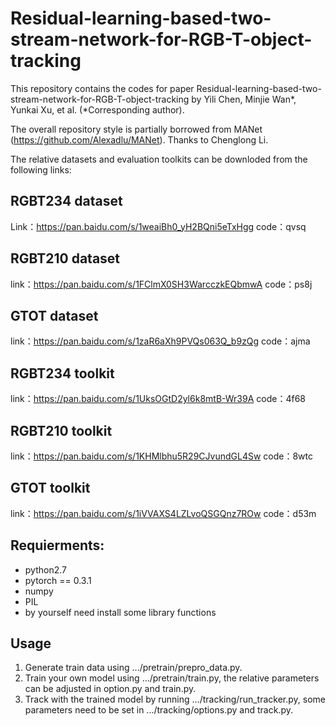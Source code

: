 # Residual-learning-based-two-stream-network-for-RGB-T-object-tracking
This repository contains the codes for paper Residual-learning-based-two-stream-network-for-RGB-T-object-tracking by Yili Chen, Minjie Wan*, Yunkai Xu, et al. (*Corresponding author).

The overall repository style is partially borrowed from MANet (https://github.com/Alexadlu/MANet). Thanks to Chenglong Li.

The relative datasets and evaluation toolkits can be downloded from the following links:
## RGBT234 dataset
Link：https://pan.baidu.com/s/1weaiBh0_yH2BQni5eTxHgg 
code：qvsq
## RGBT210 dataset
link：https://pan.baidu.com/s/1FClmX0SH3WarcczkEQbmwA 
code：ps8j 
## GTOT dataset
link：https://pan.baidu.com/s/1zaR6aXh9PVQs063Q_b9zQg 
code：ajma
## RGBT234 toolkit
link：https://pan.baidu.com/s/1UksOGtD2yl6k8mtB-Wr39A 
code：4f68
## RGBT210 toolkit
link：https://pan.baidu.com/s/1KHMlbhu5R29CJvundGL4Sw 
code：8wtc
## GTOT toolkit
link：https://pan.baidu.com/s/1iVVAXS4LZLvoQSGQnz7ROw 
code：d53m

## Requierments:

* python2.7
* pytorch == 0.3.1
* numpy
* PIL
* by yourself need install some library functions 

## Usage
1. Generate train data using .../pretrain/prepro_data.py.
2. Train your own model using .../pretrain/train.py, the relative parameters can be adjusted in option.py and train.py.
3. Track with the trained model by running .../tracking/run_tracker.py, some parameters need to be set in .../tracking/options.py and track.py.


